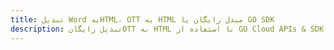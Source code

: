 ---title: تبدیل Word بهHTML، OTT به HTML مبدل رایگان یا GO SDKdescription: تبدیل رایگانOTT به HTML با استفاده از GO Cloud APIs & SDK. همچنین اسناد Microsoft Word و OpenOffice را در Cloud ایجاد، ویرایش و رندر کنید.---